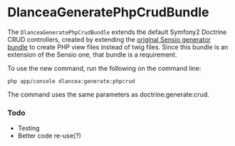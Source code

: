 DlanceaGeneratePhpCrudBundle
=====================

The `DlanceaGeneratePhpCrudBundle` extends the default Symfony2 Doctrine CRUD controllers, created 
by extending the [original Sensio generator bundle](http://symfony.com/doc/current/bundles/SensioGeneratorBundle/index.html) to create PHP view files instead of twig files. Since this bundle is an extension of the Sensio one, that bundle is a requirement.

To use the new command, run the following on the command line:

```php app/console dlancea:generate:phpcrud```

The command uses the same parameters as doctrine:generate:crud.

### Todo

 + Testing
 + Better code re-use(?)
